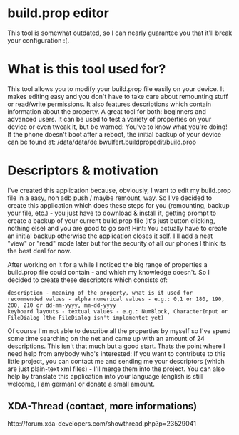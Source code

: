 build.prop editor
=================

This tool is somewhat outdated, so I can nearly guarantee you that it'll break your configuration :(.

<h1>What is this tool used for?</h1>
This tool allows you to modify your build.prop file easily on your device. It makes editing easy and you don't have to take care about remounting stuff or read/write permissions. It also features descriptions which contain information about the property. A great tool for both: beginners and advanced users. It can be used to test a variety of properties on your device or even tweak it, but be warned: You've to know what you're doing! If the phone doesn't boot after a reboot, the initial backup of your device can be found at: /data/data/de.bwulfert.buildpropedit/build.prop

<h1>Descriptors & motivation</h1>
I've created this application because, obviously, I want to edit my build.prop file in a easy, non adb push / maybe remount, way. So I've decided to create this application which does these steps for you (remounting, backup your file, etc.) - you just have to download & install it, getting prompt to create a backup of your current build.prop file (it's just button clicking, nothing else) and you are good to go son! Hint: You actually have to create an initial backup otherwise the application closes it self. I'll add a neat "view" or "read" mode later but for the security of all our phones I think its the best deal for now.

After working on it for a while I noticed the big range of properties a build.prop file could contain - and which my knowledge doesn't. So I decided to create these descriptors which consists of:

    description - meaning of the property, what is it used for
    recommended values - alpha numerical values - e.g.: 0,1 or 180, 190, 200, 210 or dd-mm-yyyy, mm-dd-yyyy
    keyboard layouts - textual values - e.g.: NumBlock, CharacterInput or FileDialog (the FileDialog isn't implementet yet)

Of course I'm not able to describe all the properties by myself so I've spend some time searching on the net and came up with an amount of 24 descriptions. This isn't that much but a good start. Thats the point where I need help from anybody who's interested: If you want to contribute to this little project, you can contact me and sending me your descriptors (which are just plain-text xml files) - I'll merge them into the project. You can also help by translate this application into your language (english is still welcome, I am german) or donate a small amount.

<h2>XDA-Thread (contact, more informations)</h2>
http://forum.xda-developers.com/showthread.php?p=23529041
